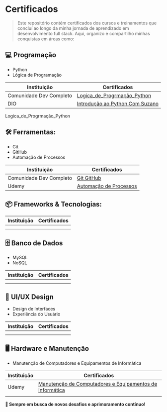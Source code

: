 # Certificados

>Este repositório contém certificados dos cursos e treinamentos que concluí ao longo da minha jornada de aprendizado em desenvolvimento full stack. Aqui, organizo e compartilho minhas conquistas em áreas como:


## 💻 Programação

- Python
- Lógica de Programação

 | Instituição | Certificados |
 |--------|--------------|
 | Comunidade Dev Completo | [Logica_de_Progrmação_Python](https://raw.githubusercontent.com/N3TO0/Certificados/refs/heads/main/Programação/Logica_de_Progrmação_Python_Git_GitHub-Comunidade-Dev-Completo.jfif) | 
 | DIO | [Introdução ao Python Com Suzano](https://raw.githubusercontent.com/N3TO0/Certificados/refs/heads/main/Ferramentas/Git_GitHub-Comunidade-Dev-Completo.jfif](https://github.com/N3TO0/Certificados/blob/main/Programação/Introdução_ao_Python_Com_Suzano.pdf)) | 
 

Logica_de_Progrmação_Python

## 🛠️ Ferramentas: 

- Git
- GitHub
- Automação de Processos

 | Instituição | Certificados |
 |--------|--------------|
 | Comunidade Dev Completo | [Git GitHub](https://raw.githubusercontent.com/N3TO0/Certificados/refs/heads/main/Ferramentas/Git_GitHub-Comunidade-Dev-Completo.jfif) | 
 | Udemy | [Automação de Processos](link2) | 

## 📦 Frameworks & Tecnologias: 


 | Instituição | Certificados |
 |--------|--------------|
 |  |  | 
 |  | []() | 
 
## 🗄️ Banco de Dados  
- MySQL  
- NoSQL

 | Instituição | Certificados |
 |--------|--------------|
 |  |  | 
 |  | []() | 

## 🎨 UI/UX Design  
- Design de Interfaces  
- Experiência do Usuário

 | Instituição | Certificados |
 |--------|--------------|
 |  |  | 
 |  | []() | 


## 🖥️ Hardware e Manutenção  
- Manutenção de Computadores e Equipamentos de Informática

 | Instituição | Certificados |
 |--------|--------------|
 | Udemy | [Manutenção de Computadores e Equipamentos de Informática](https://www.udemy.com/certificate/UC-971a3955-82ba-4c33-bfeb-1b149b009b33/) | 
 |  | []() | 

**🚀 Sempre em busca de novos desafios e aprimoramento contínuo!**
